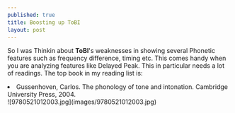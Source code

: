 ```yaml
---
published: true
title: Boosting up ToBI
layout: post
---
```

So I was Thinkin about <b>ToBI</b>'s weaknesses in showing several Phonetic features such as frequency difference, timing etc. This comes handy when you are analyzing features like Delayed Peak. This in particular needs a lot of readings. The top book in my reading list is:
<li>Gussenhoven, Carlos. The phonology of tone and intonation. Cambridge University Press, 2004.</li>
![9780521012003.jpg](images/9780521012003.jpg)